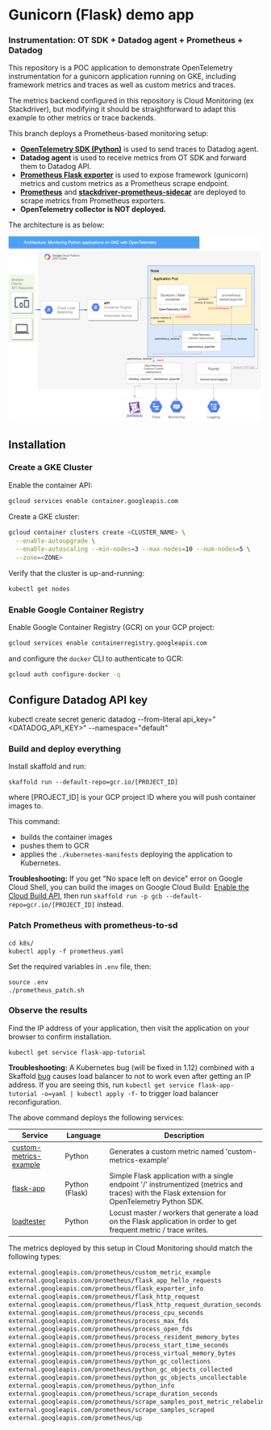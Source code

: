 # Gunicorn (Flask) demo app
### Instrumentation: OT SDK + Datadog agent + Prometheus + Datadog

This repository is a POC application to demonstrate OpenTelemetry instrumentation for a gunicorn application running on GKE, including framework metrics and traces as well as custom metrics and traces.

The metrics backend configured in this repository is Cloud Monitoring (ex Stackdriver), but modifying it should be straightforward to adapt this example to other metrics or trace backends.

This branch deploys a Prometheus-based monitoring setup:

-   **[OpenTelemetry SDK (Python)](https://github.com/open-telemetry/opentelemetry-python)** is used to send traces to Datadog agent.
-   **Datadog agent** is used to receive metrics from OT SDK and forward them to Datadog API.
-   **[Prometheus Flask exporter](https://github.com/rycus86/prometheus_flask_exporter)** is used to expose framework (gunicorn) metrics and custom metrics as a Prometheus scrape endpoint.
-   **[Prometheus](https://prometheus.io/)** and **[stackdriver-prometheus-sidecar](https://github.com/Stackdriver/stackdriver-prometheus-sidecar)** are deployed to scrape metrics from Prometheus exporters.
-   **OpenTelemetry collector is NOT deployed.**

The architecture is as below:

![](architecture.png)

## Installation

### Create a GKE Cluster

Enable the container API:

```sh
gcloud services enable container.googleapis.com
```

Create a GKE cluster:

```sh
gcloud container clusters create <CLUSTER_NAME> \
  --enable-autoupgrade \
  --enable-autoscaling --min-nodes=3 --max-nodes=10 --num-nodes=5 \
  --zone=<ZONE>
```

Verify that the cluster is up-and-running:

```sh
kubectl get nodes
```

### Enable Google Container Registry

Enable Google Container Registry (GCR) on your GCP project:

```sh
gcloud services enable containerregistry.googleapis.com
```

and configure the `docker` CLI to authenticate to GCR:

```sh
gcloud auth configure-docker -q
```

## Configure Datadog API key
kubectl create secret generic datadog --from-literal api_key="<DATADOG_API_KEY>" --namespace="default"

### Build and deploy everything

Install skaffold and run:

    skaffold run --default-repo=gcr.io/[PROJECT_ID]

where [PROJECT_ID] is your GCP project ID where you will push container images to.

This command:

-   builds the container images
-   pushes them to GCR
-   applies the `./kubernetes-manifests` deploying the application to
    Kubernetes.

**Troubleshooting:** If you get "No space left on device" error on Google
Cloud Shell, you can build the images on Google Cloud Build: [Enable the
Cloud Build
API](https://console.cloud.google.com/flows/enableapi?apiid=cloudbuild.googleapis.com),
then run `skaffold run -p gcb --default-repo=gcr.io/[PROJECT_ID]` instead.


### Patch Prometheus with prometheus-to-sd

    cd k8s/
    kubectl apply -f prometheus.yaml

Set the required variables in `.env` file, then:

    source .env
    ./prometheus_patch.sh

### Observe the results

Find the IP address of your application, then visit the application on your browser to confirm installation.

    kubectl get service flask-app-tutorial

**Troubleshooting:** A Kubernetes bug (will be fixed in 1.12) combined with
a Skaffold [bug](https://github.com/GoogleContainerTools/skaffold/issues/887)
causes load balancer to not to work even after getting an IP address. If you
are seeing this, run `kubectl get service flask-app-tutorial -o=yaml | kubectl apply -f-`
to trigger load balancer reconfiguration.

The above command deploys the following services:

| Service                                                | Language       | Description                                                                                                                                    |
| ------------------------------------------------------ | -------------- | ---------------------------------------------------------------------------------------------------------------------------------------------- |
| [custom-metrics-example](./src/custom-metrics-example) | Python         | Generates a custom metric named 'custom-metrics-example'                                                                                       |
| [flask-app](./src/flask-app)                           | Python (Flask) | Simple Flask application with a single endpoint '/' instrumentized (metrics and traces) with the Flask extension for OpenTelemetry Python SDK. |
| [loadtester](./src/loadtester)                         | Python         | Locust master / workers that generate a load on the Flask application in order to get frequent metric / trace writes.                          |

The metrics deployed by this setup in Cloud Monitoring should match the following types:

    external.googleapis.com/prometheus/custom_metric_example
    external.googleapis.com/prometheus/flask_app_hello_requests
    external.googleapis.com/prometheus/flask_exporter_info
    external.googleapis.com/prometheus/flask_http_request
    external.googleapis.com/prometheus/flask_http_request_duration_seconds
    external.googleapis.com/prometheus/process_cpu_seconds
    external.googleapis.com/prometheus/process_max_fds
    external.googleapis.com/prometheus/process_open_fds
    external.googleapis.com/prometheus/process_resident_memory_bytes
    external.googleapis.com/prometheus/process_start_time_seconds
    external.googleapis.com/prometheus/process_virtual_memory_bytes
    external.googleapis.com/prometheus/python_gc_collections
    external.googleapis.com/prometheus/python_gc_objects_collected
    external.googleapis.com/prometheus/python_gc_objects_uncollectable
    external.googleapis.com/prometheus/python_info
    external.googleapis.com/prometheus/scrape_duration_seconds
    external.googleapis.com/prometheus/scrape_samples_post_metric_relabeling
    external.googleapis.com/prometheus/scrape_samples_scraped
    external.googleapis.com/prometheus/up
